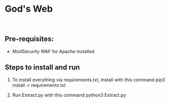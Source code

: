 # God's Web

<br>

## Pre-requisites:
- ModSecurity WAF for Apache installed

## Steps to install and run
1. To install everything via requirements.txt, install with this command
pip3 install -r requirements.txt

2. Run Extract.py with this command
python3 Extract.py
    
    
